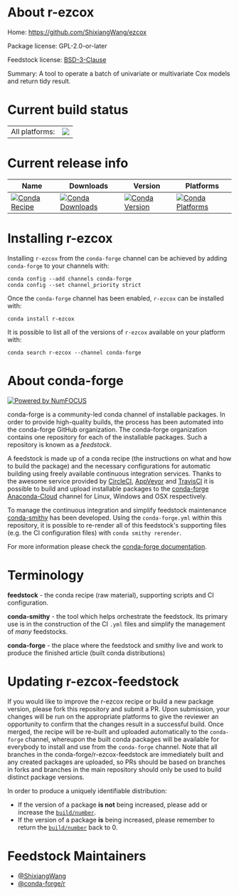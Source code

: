 About r-ezcox
=============

Home: https://github.com/ShixiangWang/ezcox

Package license: GPL-2.0-or-later

Feedstock license: [BSD-3-Clause](https://github.com/conda-forge/r-ezcox-feedstock/blob/master/LICENSE.txt)

Summary: A tool to operate a batch of univariate or multivariate Cox models and return tidy result.

Current build status
====================


<table><tr><td>All platforms:</td>
    <td>
      <a href="https://dev.azure.com/conda-forge/feedstock-builds/_build/latest?definitionId=13544&branchName=master">
        <img src="https://dev.azure.com/conda-forge/feedstock-builds/_apis/build/status/r-ezcox-feedstock?branchName=master">
      </a>
    </td>
  </tr>
</table>

Current release info
====================

| Name | Downloads | Version | Platforms |
| --- | --- | --- | --- |
| [![Conda Recipe](https://img.shields.io/badge/recipe-r--ezcox-green.svg)](https://anaconda.org/conda-forge/r-ezcox) | [![Conda Downloads](https://img.shields.io/conda/dn/conda-forge/r-ezcox.svg)](https://anaconda.org/conda-forge/r-ezcox) | [![Conda Version](https://img.shields.io/conda/vn/conda-forge/r-ezcox.svg)](https://anaconda.org/conda-forge/r-ezcox) | [![Conda Platforms](https://img.shields.io/conda/pn/conda-forge/r-ezcox.svg)](https://anaconda.org/conda-forge/r-ezcox) |

Installing r-ezcox
==================

Installing `r-ezcox` from the `conda-forge` channel can be achieved by adding `conda-forge` to your channels with:

```
conda config --add channels conda-forge
conda config --set channel_priority strict
```

Once the `conda-forge` channel has been enabled, `r-ezcox` can be installed with:

```
conda install r-ezcox
```

It is possible to list all of the versions of `r-ezcox` available on your platform with:

```
conda search r-ezcox --channel conda-forge
```


About conda-forge
=================

[![Powered by NumFOCUS](https://img.shields.io/badge/powered%20by-NumFOCUS-orange.svg?style=flat&colorA=E1523D&colorB=007D8A)](http://numfocus.org)

conda-forge is a community-led conda channel of installable packages.
In order to provide high-quality builds, the process has been automated into the
conda-forge GitHub organization. The conda-forge organization contains one repository
for each of the installable packages. Such a repository is known as a *feedstock*.

A feedstock is made up of a conda recipe (the instructions on what and how to build
the package) and the necessary configurations for automatic building using freely
available continuous integration services. Thanks to the awesome service provided by
[CircleCI](https://circleci.com/), [AppVeyor](https://www.appveyor.com/)
and [TravisCI](https://travis-ci.com/) it is possible to build and upload installable
packages to the [conda-forge](https://anaconda.org/conda-forge)
[Anaconda-Cloud](https://anaconda.org/) channel for Linux, Windows and OSX respectively.

To manage the continuous integration and simplify feedstock maintenance
[conda-smithy](https://github.com/conda-forge/conda-smithy) has been developed.
Using the ``conda-forge.yml`` within this repository, it is possible to re-render all of
this feedstock's supporting files (e.g. the CI configuration files) with ``conda smithy rerender``.

For more information please check the [conda-forge documentation](https://conda-forge.org/docs/).

Terminology
===========

**feedstock** - the conda recipe (raw material), supporting scripts and CI configuration.

**conda-smithy** - the tool which helps orchestrate the feedstock.
                   Its primary use is in the construction of the CI ``.yml`` files
                   and simplify the management of *many* feedstocks.

**conda-forge** - the place where the feedstock and smithy live and work to
                  produce the finished article (built conda distributions)


Updating r-ezcox-feedstock
==========================

If you would like to improve the r-ezcox recipe or build a new
package version, please fork this repository and submit a PR. Upon submission,
your changes will be run on the appropriate platforms to give the reviewer an
opportunity to confirm that the changes result in a successful build. Once
merged, the recipe will be re-built and uploaded automatically to the
`conda-forge` channel, whereupon the built conda packages will be available for
everybody to install and use from the `conda-forge` channel.
Note that all branches in the conda-forge/r-ezcox-feedstock are
immediately built and any created packages are uploaded, so PRs should be based
on branches in forks and branches in the main repository should only be used to
build distinct package versions.

In order to produce a uniquely identifiable distribution:
 * If the version of a package **is not** being increased, please add or increase
   the [``build/number``](https://docs.conda.io/projects/conda-build/en/latest/resources/define-metadata.html#build-number-and-string).
 * If the version of a package **is** being increased, please remember to return
   the [``build/number``](https://docs.conda.io/projects/conda-build/en/latest/resources/define-metadata.html#build-number-and-string)
   back to 0.

Feedstock Maintainers
=====================

* [@ShixiangWang](https://github.com/ShixiangWang/)
* [@conda-forge/r](https://github.com/conda-forge/r/)


